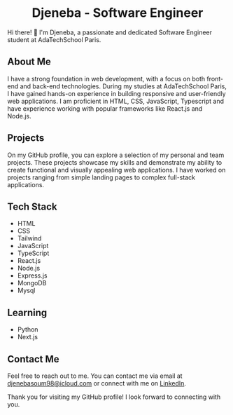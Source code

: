 <!-- Hi there! 👋
I'm Djeneba, a Software Engineer student at AdaTechSchool Paris. -->


<!--
**djenebaa/djenebaa** is a ✨ _special_ ✨ repository because its `README.md` (this file) appears on your GitHub profile.

Here are some ideas to get you started:

- 🔭 I’m currently working on ...
- 🌱 I’m currently learning ...
- 👯 I’m looking to collaborate on ...
- 🤔 I’m looking for help with ...
- 💬 Ask me about ...
- 📫 How to reach me: ...
- 😄 Pronouns: ...
- ⚡ Fun fact: ...
-->


  <h1 align ="center">Djeneba - Software Engineer</h1>
  
  <p>Hi there! 👋 I'm Djeneba, a passionate and dedicated Software Engineer student at AdaTechSchool Paris.</p>
  
  <h2>About Me</h2>
  
  <p>I have a strong foundation in web development, with a focus on both front-end and back-end technologies. During my studies at AdaTechSchool Paris, I have gained hands-on experience in building responsive and user-friendly web applications. I am proficient in HTML, CSS, JavaScript, Typescript and have experience working with popular frameworks like React.js and Node.js.</p>
  
  <h2>Projects</h2>
  
  <p>On my GitHub profile, you can explore a selection of my personal and team projects. These projects showcase my skills and demonstrate my ability to create functional and visually appealing web applications. I have worked on projects ranging from simple landing pages to complex full-stack applications.</p>
  
  <h2>Tech Stack</h2>
  <ul>
    <li>HTML</li>
    <li>CSS</li>
    <li>Tailwind</li>
    <li>JavaScript</li>
    <li>TypeScript</li>
    <li>React.js</li>
    <li>Node.js</li>
    <li>Express.js</li>
    <li>MongoDB</li>
    <li>Mysql</li>
  </ul>
   <h2>Learning</h2>
  <ul>
    <li>Python</li>
    <li>Next.js</li>
  </ul>
  
  
  <h2>Contact Me</h2>
  
  <p>Feel free to reach out to me. You can contact me via email at <a href="mailto:djenebasoum98@icloud.com">djenebasoum98@icloud.com</a> or connect with me on <a href="https://www.linkedin.com/in/djeneba-soumare/">LinkedIn</a>.</p>
  
  <p>Thank you for visiting my GitHub profile! I look forward to connecting with you.</p>

